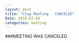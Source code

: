 ```yaml
---
layout: post
title: "Clug Meeting - CANCELED"
Date: 2016-03-09
categories: meeting
---
```

###MEETING WAS CANCELED
